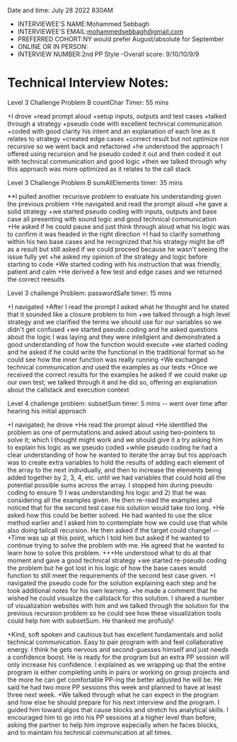 Date and time: July 28 2022 830AM

- INTERVIEWEE'S NAME:Mohammed Sebbagh
- INTERVIEWEE'S EMAIL:mohammedsebbagh@gmail.com
- PREFERRED COHORT:NY would prefer August/absolute for September
- ONLINE OR IN PERSON:
- INTERVIEW NUMBER:2nd PP Style
  -Overall score: 9/10/10/9/9

# Technical Interview Notes:

Level 3 Challenge
Problem B countChar
Timer: 55 mins

+I drove
+read prompt aloud
+setup inputs, outputs and test cases
+talked through a strategy
+pseudo code with excellent technical communication
+coded with good clarity his intent and an explanation of each line as it relates to strategy
+created edge cases
+correct result but not optimize nor recursive so we went back and refactored
+he understood the approach I offered using recursion and he pseudo coded it out and then coded it out with technical communication and good logic
+then we talked through why this approach was more optimized as it relates to the call stack

Level 3 Challenge
Problem B sumAllElements
timer: 35 mins

\*\*I pulled another recurisve problem to evaluate his understanding given the previous problem
+He navigated and read the prompt aloud
+he gave a solid strategy
+we started pseudo coding with inputs, outputs and base case all presenting with sound logic and good technical communication
+He asked if he could pause and just think through aloud what his logic was to confirm it was headed in the right direction
+I had to clarify something within his two base cases and he recognized that his strategy might be off as a result but still asked if we could proceed because he wasn't seeing the issue fully yet
+he asked my opinion of the strategy and logic before starting to code
+We started coding with his instruction that was friendly, patient and calm
+He derived a few test and edge cases and we returned the correct reesults

Level 3 challenge
Problem: passwordSafe
timer: 15 mins

+I navigated
+After I read the prompt I asked what he thought and he stated that it sounded like a closure problem to him
+we talked through a high level strategy and we clarified the terms we should use for our variables so we didn't get confused
+we started pseudo coding and he asked questions about the logic I was laying and they were intellgient and demonstrated a good understanding of how the function would execute
+we started coding and he asked if he could write the functional in the traditional format so he could see how the inner function was really running
+We exchanged technical communication and used the examples as our tests
+Once we received the correct results for the examples he asked if we could make up our own test; we talked through it and he did so, offering an explanation about the callstack and execution context

Level 4 challenge
problem: subsetSum
timer: 5 mins -- went over time after hearing his initial approach

+I navigated; he drove
+He read the prompt aloud
+He identified the problem as one of permutations and asked about using two-pointers to solve it; which I thought might work and we should give it a try asking him to explain his logic as we pseudo coded
+while pseudo coding he had a clear understanding of how he wanted to iterate the array but his approach was to create extra variables to hold the results of adding each element of the array to the next individually, and then to increase the elements being added together by 2, 3, 4, etc. until we had variables that could hold all the potential possible sums across the array. I stopped him during pseudo coding to ensure 1) I was understanding his logic and 2) that he was considering all the examples given. He then re-read the examples and noticed that for the second test case his solution would take too long.
+He asked how this could be better solved. He had wanted to use the slice method earlier and I asked him to contemplate how we could use that while also doing tailcall recursion. He then asked if the target could change!
--+Time was up at this point, which I told him but asked if he wanted to continue trying to solve the problem with me. He agreed that he wanted to learn how to solve this problem.
+++He understood what to do at that moment and gave a good technical strategy
+we started re-pseudo coding the problem but he got lost in his logic of how the base cases would function to still meet the requirements of the second test case given.
+I navigated the pseudo code for the solution explaining each step and he took additional notes for his own learning.
+he made a comment that he wished he could visualize the callstack for this solution. I shared a number of visualization websites with him and we talked through the solution for the previous recursion problem so he could see how these visualization tools could help him with subsetSum. He thanked me profusly!

+Kind, soft spoken and cautious but has excellent fundamentals and solid technical communication. Easy to pair program with and feel collaborative energy. I think he gets nervous and second-guesses himself and just needs a confidence boost. He is ready for the program but an extra PP session will only increase his confidence. I explained as we wrapping up that the entire program is either completing units in pairs or working on group projects and the more he can get comfortable PP-ing the better adjusted he will be. He said he had two more PP sessions this week and planned to have at least three next week.
+We talked through what he can expect in the program and how else he should prepare for his next interview and the program. I guided him toward algos that cause blocks and stretch his analytical skills. I encouraged him to go into his PP sessions at a higher level than before, asking the partner to help him improve especially when he faces blocks, and to maintain his technical communication at all times.
